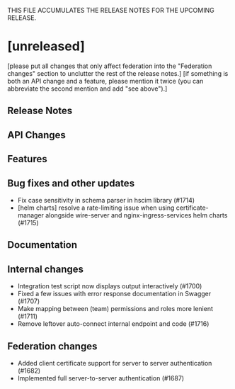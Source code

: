THIS FILE ACCUMULATES THE RELEASE NOTES FOR THE UPCOMING RELEASE.

<!--

# [2021-xx-xx]

[please put all changes that only affect federation into this section to unclutter the rest of the release notes.]
[if something is both an API change and a feature, please mention it twice (you can abbreviate the second mention and add "see above").]

## Release Notes

## API Changes

## Features

## Bug fixes and other updates

## Documentation

## Internal changes

-->


# [unreleased]

[please put all changes that only affect federation into the "Federation changes" section to unclutter the rest of the release notes.]
[if something is both an API change and a feature, please mention it twice (you can abbreviate the second mention and add "see above").]

## Release Notes

## API Changes

## Features

## Bug fixes and other updates

* Fix case sensitivity in schema parser in hscim library (#1714)
* [helm charts] resolve a rate-limiting issue when using certificate-manager alongside wire-server and nginx-ingress-services helm charts (#1715)

## Documentation

## Internal changes

* Integration test script now displays output interactively (#1700)
* Fixed a few issues with error response documentation in Swagger (#1707)
* Make mapping between (team) permissions and roles more lenient (#1711)
* Remove leftover auto-connect internal endpoint and code (#1716)

## Federation changes

* Added client certificate support for server to server authentication (#1682)
* Implemented full server-to-server authentication (#1687)
